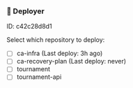 ### 🦑 Deployer

ID: c42c28d8d1

Select which repository to deploy:

- [ ] ca-infra (Last deploy: 3h ago)
- [ ] ca-recovery-plan (Last deploy: never)
- [ ] tournament
- [ ] tournament-api

